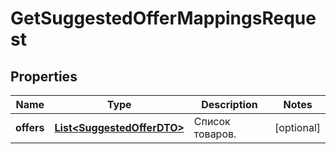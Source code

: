 

# GetSuggestedOfferMappingsRequest

## Properties

Name | Type | Description | Notes
------------ | ------------- | ------------- | -------------
**offers** | [**List&lt;SuggestedOfferDTO&gt;**](SuggestedOfferDTO.md) | Список товаров. |  [optional]




